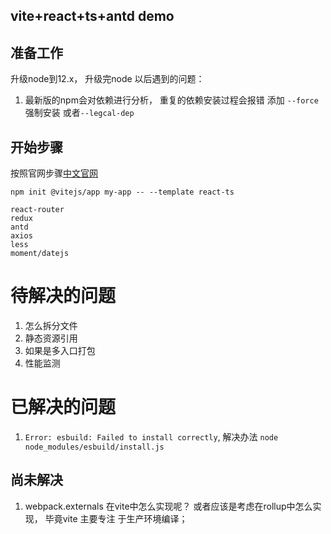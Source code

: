 ## vite+react+ts+antd demo

## 准备工作
升级node到12.x， 升级完node 以后遇到的问题：
1. 最新版的npm会对依赖进行分析， 重复的依赖安装过程会报错 添加 `--force` 强制安装 或者`--legcal-dep`

## 开始步骤
按照官网步骤[中文官网](https://www.pipipi.net/clearvite/guide/#%E6%90%AD%E5%BB%BA%E7%AC%AC%E4%B8%80%E4%B8%AA-vite-%E9%A1%B9%E7%9B%AE) 

`npm init @vitejs/app my-app -- --template react-ts`

```
react-router
redux
antd
axios
less
moment/datejs
```

# 待解决的问题
1. 怎么拆分文件
2. 静态资源引用
3. 如果是多入口打包
4. 性能监测

# 已解决的问题 
1. `Error: esbuild: Failed to install correctly`, 解决办法 `node node_modules/esbuild/install.js`

## 尚未解决
1. webpack.externals 在vite中怎么实现呢？ 或者应该是考虑在rollup中怎么实现， 毕竟vite 主要专注
于生产环境编译；